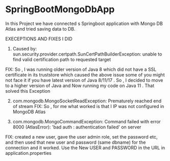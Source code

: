# SpringBootMongoDbApp
 In this Project we have connected s Springboot application with Mongo DB Atlas and tried saving data to DB.
 
 
 EXECEPTIONS AND FIXES I DID


1. Caused by: sun.security.provider.certpath.SunCertPathBuilderException: unable to find valid certification path to requested target

FIX:
So , I was running older version of Java 8 which did not have a SSL certificate in its truststore which caused the above issue some of you might not face it if you have latest version of Java 8/11/17 . So , I decided to move to a higher version of Java and Now running my code on Java 11 . That solved this Exception 


2.	com.mongodb.MongoSocketReadException: Prematurely reached end of stream
FIX:
So ,  for me what worked is that I IP was not configured in MongoDB Atlas 

3.	com.mongodb.MongoCommandException: Command failed with error 8000 (AtlasError): 'bad auth : authentication failed' on server

FIX:
created a new user, gave the user admin role, set the password etc, and then used that new user and password (same dbname) for the connection and it worked. Use the New USER and PASSWORD in the URL in application.properties




